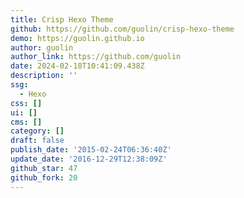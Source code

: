 ```yaml
---
title: Crisp Hexo Theme
github: https://github.com/guolin/crisp-hexo-theme
demo: https://guolin.github.io
author: guolin
author_link: https://github.com/guolin
date: 2024-02-18T10:41:09.438Z
description: ''
ssg:
  - Hexo
css: []
ui: []
cms: []
category: []
draft: false
publish_date: '2015-02-24T06:36:40Z'
update_date: '2016-12-29T12:38:09Z'
github_star: 47
github_fork: 20
---
```

